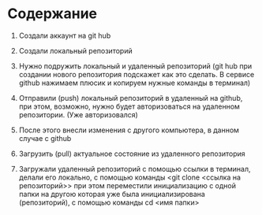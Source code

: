 # Содержание

1. Создали аккаунт на git hub
2. Создали локальный репозиторий
3. Нужно подружить локальный и удаленный репозиторий (git hub при создании нового репозитория подскажет как это сделать. В сервисе github нажимаем плюсик и копируем нужные команды в терминал)
4. Отправили (push) локальный репозиторий в удаленный на github, при этом, возможно, нужно будет авторизоваться на удаленном репозитории. (Уже авторизовался)
5. После этого внесли изменения с другого компьютера, в данном случае с github 
6. Загрузить (pull) актуальное состояние из удаленного репозитория

7. Загружали удаленный репозиторий с помощью ссылки в терминал, делали его локально, с помощью команды <git clone <ссылка на репозиторий>> при этом переместили инициализацию с одной папки на другою которая уже была инициализирована (репозиторий), с помощью команды cd <имя папки> 
